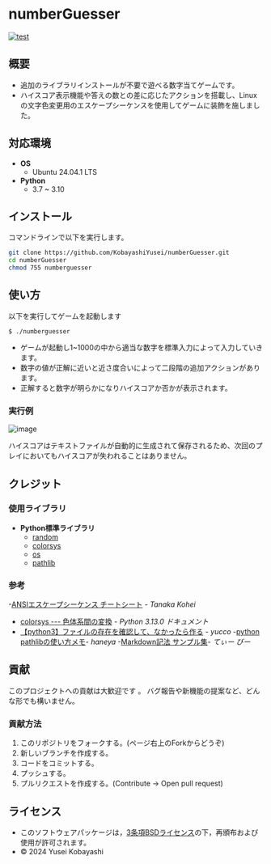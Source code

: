 # numberGuesser
[![test](https://github.com/KobayashiYusei/numberGuesser/actions/workflows/test.yml/badge.svg)](https://github.com/KobayashiYusei/numberGuesser/actions/workflows/test.yml)
## 概要
- 追加のライブラリインストールが不要で遊べる数字当てゲームです。
- ハイスコア表示機能や答えの数との差に応じたアクションを搭載し、Linuxの文字色変更用のエスケープシーケンスを使用してゲームに装飾を施しました。

## 対応環境
- **OS**
    - Ubuntu 24.04.1 LTS
- **Python**
    - 3.7 ~ 3.10

## インストール
コマンドラインで以下を実行します。
```bash
git clone https://github.com/KobayashiYusei/numberGuesser.git
cd numberGuesser
chmod 755 numberguesser
```

## 使い方
以下を実行してゲームを起動します
```
$ ./numberguesser
```
- ゲームが起動し1~1000の中から適当な数字を標準入力によって入力していきます。
- 数字の値が正解に近いと近さ度合いによって二段階の追加アクションがあります。
- 正解すると数字が明らかになりハイスコアか否かが表示されます。

### 実行例

![image](https://github.com/user-attachments/assets/76d676b7-8ce1-4cdf-8bed-5f282d538db8)

ハイスコアはテキストファイルが自動的に生成されて保存されるため、次回のプレイにおいてもハイスコアが失われることはありません。
## クレジット
### 使用ライブラリ
- **Python標準ライブラリ**
    - [random](https://github.com/python/cpython/blob/3.9/Lib/random.py) 
    - [colorsys](https://github.com/python/cpython/blob/main/Lib/colorsys.py)
    - [os](https://github.com/python/cpython/blob/main/Lib/os.py)
    - [pathlib](https://github.com/python/cpython/tree/3.13/Lib/pathlib/)

### 参考
-[ANSIエスケープシーケンス チートシート](https://qiita.com/PruneMazui/items/8a023347772620025ad6) - *Tanaka Kohei*
- [colorsys --- 色体系間の変換](https://docs.python.org/ja/3/library/colorsys.html) - *Python 3.13.0 ドキュメント*
- [【python3】ファイルの存在を確認して、なかったら作る](https://note.com/yucco72/n/nbdc842d31cdd) - *yucco*
-[python pathlibの使い方メモ](https://qiita.com/studio_haneya/items/11c9e825bd8068af7e87)- *haneya*
-[Markdown記法 サンプル集](https://qiita.com/tbpgr/items/989c6badefff69377da7)- *てぃー びー*

## 貢献
このプロジェクトへの貢献は大歓迎です 。 
バグ報告や新機能の提案など、どんな形でも構いません。
### 貢献方法
1. このリポジトリをフォークする。(ページ右上のForkからどうぞ)
2. 新しいブランチを作成する。
3. コードをコミットする。
4. プッシュする。
5. プルリクエストを作成する。(Contribute → Open pull request)
　
## ライセンス
- このソフトウェアパッケージは，[3条項BSDライセンス](LICENSE)の下，再頒布および使用が許可されます。
- © 2024 Yusei Kobayashi

